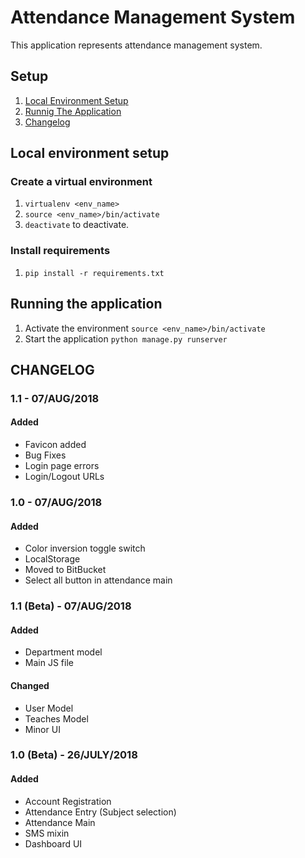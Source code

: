 # Attendance Management System


This application represents attendance management system.

## Setup


1. [Local Environment Setup](#local-environment-setup)
2. [Runnig The Application](#running-the-application)
3. [Changelog](#changelog)

## Local environment setup

### Create a virtual environment


1. `virtualenv <env_name>`
2. `source <env_name>/bin/activate`
3. `deactivate` to deactivate.

### Install requirements


1. `pip install -r requirements.txt`

## Running the application


1. Activate the environment `source <env_name>/bin/activate`
2. Start the application `python manage.py runserver`

## CHANGELOG

### 1.1 - 07/AUG/2018

#### Added
* Favicon added
* Bug Fixes
* Login page errors
* Login/Logout URLs


### 1.0 - 07/AUG/2018

#### Added
* Color inversion toggle switch
* LocalStorage
* Moved to BitBucket
* Select all button in attendance main


### 1.1 (Beta) - 07/AUG/2018

#### Added
* Department model
* Main JS file

#### Changed
* User Model
* Teaches Model
* Minor UI

### 1.0 (Beta) - 26/JULY/2018

#### Added
* Account Registration
* Attendance Entry (Subject selection)
* Attendance Main
* SMS mixin
* Dashboard UI

